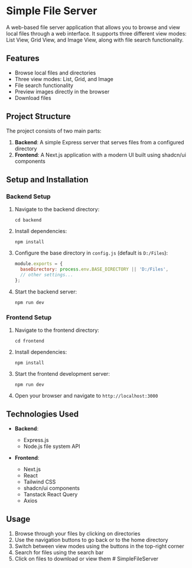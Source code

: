 # Simple File Server

A web-based file server application that allows you to browse and view local files through a web interface. It supports three different view modes: List View, Grid View, and Image View, along with file search functionality.

## Features

- Browse local files and directories
- Three view modes: List, Grid, and Image
- File search functionality
- Preview images directly in the browser
- Download files

## Project Structure

The project consists of two main parts:

1. **Backend**: A simple Express server that serves files from a configured directory
2. **Frontend**: A Next.js application with a modern UI built using shadcn/ui components

## Setup and Installation

### Backend Setup

1. Navigate to the backend directory:
   ```
   cd backend
   ```

2. Install dependencies:
   ```
   npm install
   ```

3. Configure the base directory in `config.js` (default is `D:/Files`):
   ```javascript
   module.exports = {
     baseDirectory: process.env.BASE_DIRECTORY || 'D:/Files',
     // other settings...
   };
   ```

4. Start the backend server:
   ```
   npm run dev
   ```

### Frontend Setup

1. Navigate to the frontend directory:
   ```
   cd frontend
   ```

2. Install dependencies:
   ```
   npm install
   ```

3. Start the frontend development server:
   ```
   npm run dev
   ```

4. Open your browser and navigate to `http://localhost:3000`

## Technologies Used

- **Backend**:
  - Express.js
  - Node.js file system API

- **Frontend**:
  - Next.js
  - React
  - Tailwind CSS
  - shadcn/ui components
  - Tanstack React Query
  - Axios

## Usage

1. Browse through your files by clicking on directories
2. Use the navigation buttons to go back or to the home directory
3. Switch between view modes using the buttons in the top-right corner
4. Search for files using the search bar
5. Click on files to download or view them # SimpleFileServer
